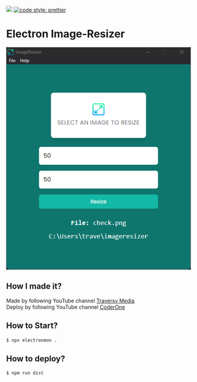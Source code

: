[![](https://img.shields.io/badge/-8.19.2-brightgreen?style=plastic&logo=npm&label=npm)](https://www.npmjs.com/package/npm/v/8.19.2)
[![code style: prettier](https://img.shields.io/badge/code_style-prettier-ff69b4.svg?style=flat-square)](https://github.com/prettier/prettier)
# Electron Image-Resizer
![this is an image](https://github.com/newman-afk/electron/blob/master/assets/screen.png)
## How I made it?
Made by following YouTube channel [Traversy Media](https://youtu.be/ML743nrkMHw)
<br/>
Deploy by following YouTube channel [CoderOne](https://youtu.be/ZApVu8rFlgw)
## How to Start?
```sh
$ npx electronmon .
```
## How to deploy?
```sh
$ npm run dist
```
